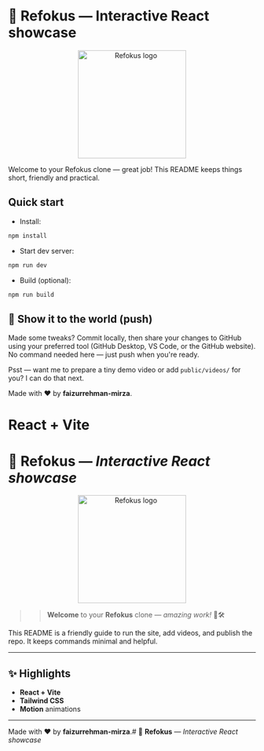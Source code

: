 # 🎉 Refokus — Interactive React showcase

<p align="center">
  <img src="https://assets-global.website-files.com/6334198f239547d0f9cd84b3/63349803431f1562dccf1802_refokus%20logo.svg" alt="Refokus logo" width="220" />
</p>

Welcome to your Refokus clone — great job! This README keeps things short, friendly and practical.

## Quick start

- Install:

```bash
npm install
```

- Start dev server:

```bash
npm run dev
```

- Build (optional):

```bash
npm run build
```


## 🚀 Show it to the world (push)

Made some tweaks? Commit locally, then share your changes to GitHub using your preferred tool (GitHub Desktop, VS Code, or the GitHub website). No command needed here — just push when you're ready.

Psst — want me to prepare a tiny demo video or add `public/videos/` for you? I can do that next.

Made with ❤️ by **faizurrehman-mirza**.
# React + Vite

# 🎉 **Refokus** — _Interactive React showcase_

<p align="center">
  <img src="https://assets-global.website-files.com/6334198f239547d0f9cd84b3/63349803431f1562dccf1802_refokus%20logo.svg" alt="Refokus logo" width="220" />
</p>

>> **Welcome** to your **Refokus** clone — *amazing work!* 🎨🛠️

This README is a friendly guide to run the site, add videos, and publish the repo. It keeps commands minimal and helpful.

---

## ✨ Highlights

- **React + Vite**
- **Tailwind CSS**
- **Motion** animations

---


Made with ❤️ by **faizurrehman-mirza**.# 🎉 **Refokus** — _Interactive React showcase_


